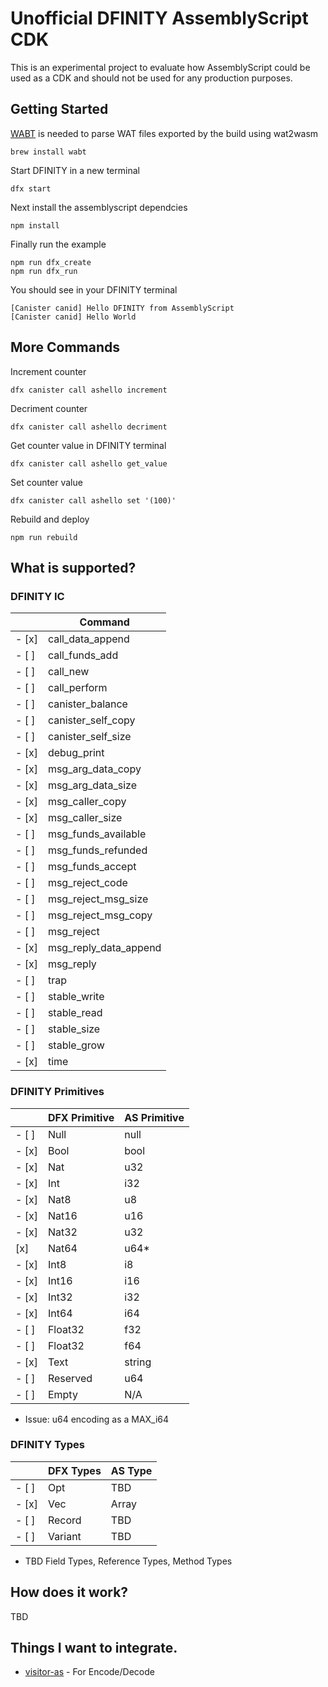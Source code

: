 # Unofficial DFINITY AssemblyScript CDK

This is an experimental project to evaluate how AssemblyScript could be used as a CDK and should not be used for any production purposes.

## Getting Started

[WABT](https://github.com/WebAssembly/wabt) is needed to parse WAT files exported by the build using wat2wasm

```
brew install wabt
```

Start DFINITY in a new terminal
```
dfx start
```

Next install the assemblyscript dependcies
```
npm install
```

Finally run the example
```
npm run dfx_create
npm run dfx_run
````


You should see in your DFINITY terminal
```
[Canister canid] Hello DFINITY from AssemblyScript
[Canister canid] Hello World
```


## More Commands

Increment counter
```
dfx canister call ashello increment
```

Decriment counter
```
dfx canister call ashello decriment
```

Get counter value in DFINITY terminal
```
dfx canister call ashello get_value
```

Set counter value
```
dfx canister call ashello set '(100)'
```

Rebuild and deploy
```
npm run rebuild
```

## What is supported?

### DFINITY IC

|  | Command |
| --- | --- |
| - [x] | call_data_append |
| - [ ] | call_funds_add |
| - [ ] | call_new |
| - [ ] | call_perform |
| - [ ] | canister_balance |
| - [ ] | canister_self_copy |
| - [ ] | canister_self_size |
| - [x] | debug_print |
| - [x] | msg_arg_data_copy |
| - [x] | msg_arg_data_size |
| - [x] | msg_caller_copy |
| - [x] | msg_caller_size |
| - [ ] | msg_funds_available |
| - [ ] | msg_funds_refunded |
| - [ ] | msg_funds_accept |
| - [ ] | msg_reject_code |
| - [ ] | msg_reject_msg_size |
| - [ ] | msg_reject_msg_copy |
| - [ ] | msg_reject |
| - [x] | msg_reply_data_append |
| - [x] | msg_reply |
| - [ ] | trap |
| - [ ] | stable_write |
| - [ ] | stable_read |
| - [ ] | stable_size |
| - [ ] | stable_grow |
| - [x] | time |

### DFINITY Primitives

|  | DFX Primitive | AS Primitive |
| --- | --- | --- |
| - [ ] | Null | null |
| - [x] | Bool | bool |
| - [x] | Nat | u32 |
| - [x] | Int | i32 |
| - [x] | Nat8 | u8 |
| - [x] | Nat16 | u16 |
| - [x] | Nat32 | u32 |
| [x] | Nat64 | u64* |
| - [x] | Int8 | i8 |
| - [x] | Int16 | i16 |
| - [x] | Int32 | i32 |
| - [x] | Int64 | i64 |
| - [ ] | Float32 | f32 |
| - [ ] | Float32 | f64 |
| - [x] | Text | string |
| - [ ] | Reserved | u64 |
| - [ ] | Empty | N/A |



* Issue: u64 encoding as a MAX_i64

### DFINITY Types
|  | DFX Types | AS Type |
| --- | --- | --- |
| - [ ] | Opt | TBD |
| - [x] | Vec | Array |
| - [ ] | Record | TBD |
| - [ ] | Variant | TBD |


* TBD Field Types, Reference Types, Method Types


## How does it work?

TBD

## Things I want to integrate.

* [visitor-as](https://github.com/willemneal/visitor-as) - For Encode/Decode
